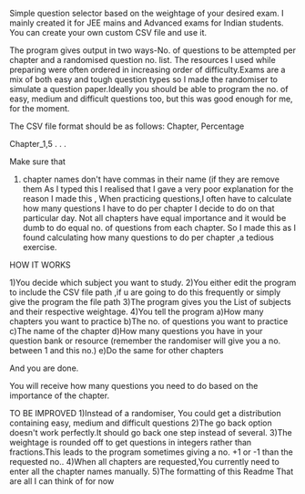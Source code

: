 Simple question selector based on the weightage of your desired exam.
I mainly created it for JEE mains and Advanced exams for Indian students.
You can create your own custom CSV file and use it.

The program gives output in two ways-No. of questions to be attempted per
chapter and a randomised question no. list.
The resources I used while preparing were often ordered in 
increasing order of difficulty.Exams are a mix of both easy and tough question types
so I made the randomiser to simulate a question paper.Ideally you should be able to program 
the no. of easy, medium and difficult questions too, but this was good enough for me, for the moment.

The CSV file format should be as follows:
Chapter, Percentage

Chapter_1,5
.
.
.

Make sure that
1) chapter names don't have commas in their name (if they are remove them
As I typed this I realised that I gave a very poor explanation for the reason I made this
, When practicing questions,I often have to calculate how many questions I have to do per chapter I decide to do on that particular day.
Not all chapters have equal importance and it would be dumb to do equal no. of questions from each chapter.
So I made this as I found calculating how many questions to do per chapter ,a tedious exercise.


HOW IT WORKS

1)You decide which subject you want to study.
2)You either edit the program to include the CSV file path ,if u are going to do this frequently or simply give the program the file path
3)The program gives you the List of subjects and their respective weightage.
4)You tell the program
a)How many chapters you want to practice
b)The no. of questions you want to practice
c)The name of the chapter
d)How many questions you have in your question bank or resource (remember the randomiser will give you a no. between 1 and this no.)
e)Do the same for other chapters

And you are done.

You will receive how many questions you need to do based on the importance of the chapter.


TO BE IMPROVED
1)Instead of a randomiser, You could get a distribution containing easy, medium and difficult questions
2)The go back option doesn't work perfectly.It should go back one step instead of several.
3)The weightage is rounded off to get questions in integers rather than fractions.This leads to the program sometimes giving a no. +1 or -1 than the requested no..
4)When all chapters are requested,You currently need to enter all the chapter names manually.
5)The formatting of this Readme
That are all I can think of for now
